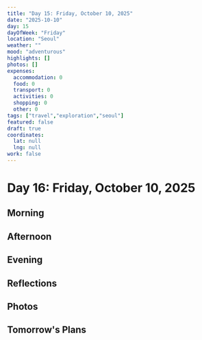```yaml
---
title: "Day 15: Friday, October 10, 2025"
date: "2025-10-10"
day: 15
dayOfWeek: "Friday"
location: "Seoul"
weather: ""
mood: "adventurous"
highlights: []
photos: []
expenses:
  accommodation: 0
  food: 0
  transport: 0
  activities: 0
  shopping: 0
  other: 0
tags: ["travel","exploration","seoul"]
featured: false
draft: true
coordinates:
  lat: null
  lng: null
work: false
---
```

# Day 16: Friday, October 10, 2025

## Morning

## Afternoon

## Evening

## Reflections

## Photos

## Tomorrow's Plans
